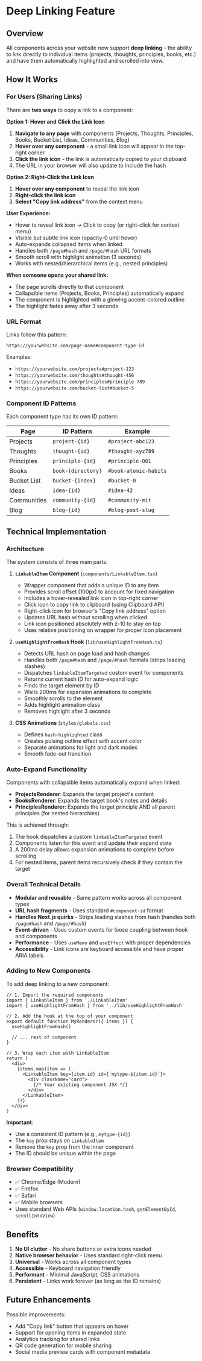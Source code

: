 # Deep Linking Feature

## Overview

All components across your website now support **deep linking** - the ability to link directly to individual items (projects, thoughts, principles, books, etc.) and have them automatically highlighted and scrolled into view.

## How It Works

### For Users (Sharing Links)

There are **two ways** to copy a link to a component:

**Option 1: Hover and Click the Link Icon**
1. **Navigate to any page** with components (Projects, Thoughts, Principles, Books, Bucket List, Ideas, Communities, Blog)
2. **Hover over any component** - a small link icon will appear in the top-right corner
3. **Click the link icon** - the link is automatically copied to your clipboard
4. The URL in your browser will also update to include the hash

**Option 2: Right-Click the Link Icon**
1. **Hover over any component** to reveal the link icon
2. **Right-click the link icon**
3. **Select "Copy link address"** from the context menu

**User Experience:**
- Hover to reveal link icon → Click to copy (or right-click for context menu)
- Visible but subtle link icon (opacity-0 until hover)
- Auto-expands collapsed items when linked
- Handles both `/page#hash` and `/page/#hash` URL formats
- Smooth scroll with highlight animation (3 seconds)
- Works with nested/hierarchical items (e.g., nested principles)

**When someone opens your shared link:**
- The page scrolls directly to that component
- Collapsible items (Projects, Books, Principles) automatically expand
- The component is highlighted with a glowing accent-colored outline
- The highlight fades away after 3 seconds

### URL Format

Links follow this pattern:
```
https://yourwebsite.com/page-name#component-type-id
```

Examples:
- `https://yourwebsite.com/projects#project-123`
- `https://yourwebsite.com/thoughts#thought-456`
- `https://yourwebsite.com/principles#principle-789`
- `https://yourwebsite.com/bucket-list#bucket-5`

### Component ID Patterns

Each component type has its own ID pattern:

| Page | ID Pattern | Example |
|------|------------|---------|
| Projects | `project-{id}` | `#project-abc123` |
| Thoughts | `thought-{id}` | `#thought-xyz789` |
| Principles | `principle-{id}` | `#principle-001` |
| Books | `book-{directory}` | `#book-atomic-habits` |
| Bucket List | `bucket-{index}` | `#bucket-0` |
| Ideas | `idea-{id}` | `#idea-42` |
| Communities | `community-{id}` | `#community-mit` |
| Blog | `blog-{id}` | `#blog-post-slug` |

## Technical Implementation

### Architecture

The system consists of three main parts:

1. **`LinkableItem` Component** (`components/LinkableItem.tsx`)
   - Wrapper component that adds a unique ID to any item
   - Provides scroll offset (100px) to account for fixed navigation
   - Includes a hover-revealed link icon in top-right corner
   - Click icon to copy link to clipboard (using Clipboard API)
   - Right-click icon for browser's "Copy link address" option
   - Updates URL hash without scrolling when clicked
   - Link icon positioned absolutely with z-10 to stay on top
   - Uses relative positioning on wrapper for proper icon placement

2. **`useHighlightFromHash` Hook** (`lib/useHighlightFromHash.ts`)
   - Detects URL hash on page load and hash changes
   - Handles both `/page#hash` and `/page/#hash` formats (strips leading slashes)
   - Dispatches `linkableItemTargeted` custom event for components
   - Returns current hash ID for auto-expand logic
   - Finds the target element by ID
   - Waits 200ms for expansion animations to complete
   - Smoothly scrolls to the element
   - Adds highlight animation class
   - Removes highlight after 3 seconds

3. **CSS Animations** (`styles/globals.css`)
   - Defines `hash-highlighted` class
   - Creates pulsing outline effect with accent color
   - Separate animations for light and dark modes
   - Smooth fade-out transition

### Auto-Expand Functionality

Components with collapsible items automatically expand when linked:

- **ProjectsRenderer**: Expands the target project's content
- **BooksRenderer**: Expands the target book's notes and details
- **PrinciplesRenderer**: Expands the target principle AND all parent principles (for nested hierarchies)

This is achieved through:
1. The hook dispatches a custom `linkableItemTargeted` event
2. Components listen for this event and update their expand state
3. A 200ms delay allows expansion animations to complete before scrolling
4. For nested items, parent items recursively check if they contain the target

### Overall Technical Details

- **Modular and reusable** - Same pattern works across all component types
- **URL hash fragments** - Uses standard `#component-id` format
- **Handles Next.js quirks** - Strips leading slashes from hash (handles both `/page#hash` and `/page/#hash`)
- **Event-driven** - Uses custom events for loose coupling between hook and components
- **Performance** - Uses `useMemo` and `useEffect` with proper dependencies
- **Accessibility** - Link icons are keyboard accessible and have proper ARIA labels

### Adding to New Components

To add deep linking to a new component:

```tsx
// 1. Import the required components
import { LinkableItem } from './LinkableItem'
import { useHighlightFromHash } from '../lib/useHighlightFromHash'

// 2. Add the hook at the top of your component
export default function MyRenderer({ items }) {
  useHighlightFromHash()
  
  // ... rest of component
}

// 3. Wrap each item with LinkableItem
return (
  <div>
    {items.map(item => (
      <LinkableItem key={item.id} id={`mytype-${item.id}`}>
        <div className="card">
          {/* Your existing component JSX */}
        </div>
      </LinkableItem>
    ))}
  </div>
)
```

**Important**: 
- Use a consistent ID pattern (e.g., `mytype-{id}`)
- The `key` prop stays on `LinkableItem`
- Remove the `key` prop from the inner component
- The ID should be unique within the page

### Browser Compatibility

- ✅ Chrome/Edge (Modern)
- ✅ Firefox
- ✅ Safari
- ✅ Mobile browsers
- Uses standard Web APIs (`window.location.hash`, `getElementById`, `scrollIntoView`)

## Benefits

1. **No UI clutter** - No share buttons or extra icons needed
2. **Native browser behavior** - Uses standard right-click menu
3. **Universal** - Works across all component types
4. **Accessible** - Keyboard navigation friendly
5. **Performant** - Minimal JavaScript, CSS animations
6. **Persistent** - Links work forever (as long as the ID remains)

## Future Enhancements

Possible improvements:
- Add "Copy link" button that appears on hover
- Support for opening items in expanded state
- Analytics tracking for shared links
- QR code generation for mobile sharing
- Social media preview cards with component metadata
